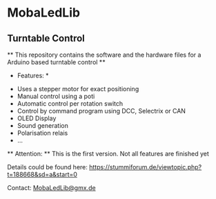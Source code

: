 # MobaLedLib
## Turntable Control

** This repository contains the software and the hardware files for a Arduino based turntable control **

* Features: *
- Uses a stepper motor for exact positioning
- Manual control using a poti
- Automatic control per rotation switch
- Control by command program using DCC, Selectrix or CAN
- OLED Display
- Sound generation
- Polarisation relais
- ...

** Attention: ** This is the first version. Not all features are finished yet


Details could be found here:
https://stummiforum.de/viewtopic.php?t=188668&sd=a&start=0

Contact: MobaLedLib@gmx.de
